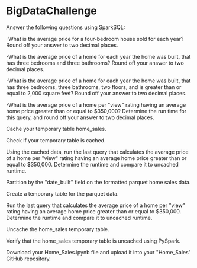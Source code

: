 # BigDataChallenge

Answer the following questions using SparkSQL:  

-What is the average price for a four-bedroom house sold for each year? Round off your answer to two decimal places.  

-What is the average price of a home for each year the home was built, that has three bedrooms and three bathrooms? Round off your answer to two decimal places.  

-What is the average price of a home for each year the home was built, that has three bedrooms, three bathrooms, two floors, and is greater than or equal to 2,000 square feet? Round off your answer to two decimal places.  

-What is the average price of a home per "view" rating having an average home price greater than or equal to $350,000? Determine the run time for this query, and round off your answer to two decimal places.  

Cache your temporary table home_sales.  

Check if your temporary table is cached.  

Using the cached data, run the last query that calculates the average price of a home per "view" rating having an average home price greater than or equal to $350,000. Determine the runtime and compare it to uncached runtime.  

Partition by the "date_built" field on the formatted parquet home sales data.  

Create a temporary table for the parquet data.  

Run the last query that calculates the average price of a home per "view" rating having an average home price greater than or equal to $350,000. Determine the runtime and compare it to uncached runtime.  

Uncache the home_sales temporary table.  

Verify that the home_sales temporary table is uncached using PySpark.  

Download your Home_Sales.ipynb file and upload it into your "Home_Sales" GitHub repository.  
